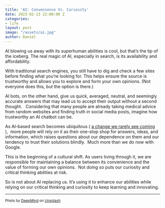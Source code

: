 ```yaml
---
title: 'AI: Convenience Vs. Curiosity'
date: 2023-02-13 22:00:00 Z
categories:
- life
layout: post
image: "/assets/ai.jpg"
author: Daniel
---
```


AI blowing us away with its superhuman abilities is cool, but that’s the tip of the iceberg. The real magic of AI, especially in search, is its availability and affordability. 

With traditional search engines, you still have to dig and check a few sites<!--more--> before finding what you’re looking for. This helps ensure the source is trustworthy and allows you to explore and form your own opinions. (Not everyone does this, but the option is there.)

AI bots, on the other hand, give us quick, averaged, neutral, and seemingly accurate answers that may lead us to accept their output without a second thought.   Considering that many people are already taking medical advice from random websites and finding truth in social media posts, imagine how trustworthy an AI chatbot can be.

As AI-based search becomes ubiquitous ( [a change we rarely see coming](https://seths.blog/2023/01/overconfidence-and-ai/) ),  more people will rely on it as their one-stop shop for answers, ideas, and information, which raises questions about our dependence on them and our tendency to trust their solutions blindly.  Much more than we do now with Google.

This is the beginning of a cultural shift. As users living through it, we are responsible for maintaining a balance between its convenience and the value of forming our own opinions.  Not doing so puts our curiosity and critical thinking abilities at risk.

So is not about AI replacing us. It’s using it to enhance our abilities while relying on our critical thinking and curiosity to keep learning and innovating.

---
<sup>Photo by <a href="https://unsplash.com/@deepmind?utm_source=unsplash&utm_medium=referral&utm_content=creditCopyText">DeepMind</a> on <a href="https://unsplash.com/photos/rXy5Zlmw3qY?utm_source=unsplash&utm_medium=referral&utm_content=creditCopyText">Unsplash</a></sup>
  